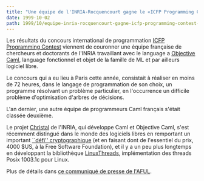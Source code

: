 ```yaml
---
title: "Une équipe de l'INRIA-Rocquencourt gagne le «ICFP Programming Contest» avec un programme écrit en Objective Caml"
date: 1999-10-02
path: 1999/10/equipe-inria-rocquencourt-gagne-icfp-programming-contest-avec-programme-ecrit-objective-caml
---
```


<P>
Les résultats du concours international de programmation <A HREF="http://www.cs.virginia.edu/~jks6b/icfp/">ICFP Programming Contest</A> viennent de couronner
une équipe française de chercheurs et doctorants de l'INRIA travaillant
avec le language a <A HREF="http://caml.inria.fr/">Objective Caml</A>,
language fonctionnel et objet de la famille de ML et par ailleurs logiciel
libre.
</P>

<P>
Le concours qui a eu lieu à Paris cette année, consistait à réaliser
en moins de 72 heures, dans le langage de programmation de son choix,
un programme résolvant un problème particulier, en l'occurrence un
difficile problème d'optimisation d'arbres de décisions.
</P>

<P>
L'an dernier, une autre équipe de programmeurs Caml français s'était classée
deuxième.
</P>

<P>
Le projet <A HREF="http://cristal.inria.fr/">Christal</A> de l'INRIA, qui
développe Caml et Objective Caml, s'est récemment distingué dans le monde des
logiciels libres en remportant un important <A HREF="http://www.inria.fr/Actualites/pre55-fra.html">``défi''
cryptographique</A> (et en faisant dont de l'essentiel du prix, 4000 $US, à la
Free Software Foundation), et il y a un peu plus longtemps en développant la
bibliothèque <A HREF="http://cristal.inria.fr/~xleroy/linuxthreads/">LinuxThreads</A>,
implémentation des threads Posix 1003.1c pour Linux.
</P>

<P>
Plus de détails dans <A HREF="http://www.aful.org/presse/cp-icfp.html">ce communiqué de presse de l'AFUL</A>.
</P>


